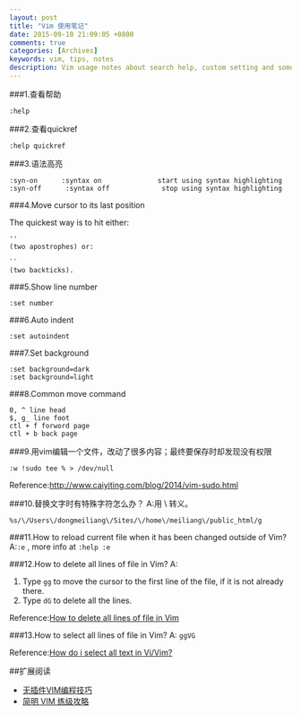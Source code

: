 ```yaml
---
layout: post
title: "Vim 使用笔记"
date: 2015-09-10 21:09:05 +0800
comments: true
categories: [Archives]
keywords: vim, tips, notes 
description: Vim usage notes about search help, custom setting and some useful tips.
---
```

###1.查看帮助

```
:help
```

###2.查看quickref

```
:help quickref
```

###3.语法高亮

```
:syn-on      :syntax on              start using syntax highlighting
:syn-off      :syntax off             stop using syntax highlighting
```
###4.Move cursor to its last position

The quickest way is to hit either:

```
''
(two apostrophes) or:

``
(two backticks).
```

###5.Show line number

```
:set number
```

###6.Auto indent

```
:set autoindent
```
                                           
###7.Set background

```
:set background=dark
:set background=light
```

###8.Common move command

```
0, ^ line head
$, g_ line foot
ctl + f forword page
ctl + b back page
```
###9.用vim编辑一个文件，改动了很多内容；最终要保存时却发现没有权限

```
:w !sudo tee % > /dev/null
```
Reference:http://www.caiyiting.com/blog/2014/vim-sudo.html

###10.替换文字时有特殊字符怎么办？
A:用 \ 转义。

```
%s/\/Users\/dongmeiliang\/Sites/\/home\/meiliang\/public_html/g
```

###11.How to reload current file when it has been changed outside of Vim?
A:`:e` , more info at `:help :e`  

###12.How to delete all lines of file in Vim?
A:  

1.	Type `gg` to move the cursor to the first line of the file, if it is not already there.  
2.	Type `dG` to delete all the lines.  

Reference:[How to delete all lines of file in Vim](https://codeyarns.com/2011/04/18/how-to-delete-all-lines-of-file-in-vim/)  

###13.How to select all lines of file in Vim?
A: `ggVG`  

Reference:[How do i select all text in Vi/Vim?](https://superuser.com/questions/227385/how-do-i-select-all-text-in-vi-vim)  


##扩展阅读

* [无插件VIM编程技巧](https://coolshell.cn/articles/11312.html)   
* [简明 VIM 练级攻略](https://coolshell.cn/articles/5426.html)  


